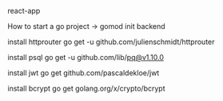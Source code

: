 react-app


How to start a go project
-> gomod init backend

install httprouter 
go get -u github.com/julienschmidt/httprouter


install psql 
go get -u github.com/lib/pq@v1.10.0

install jwt
go get github.com/pascaldekloe/jwt

install bcrypt
go get golang.org/x/crypto/bcrypt